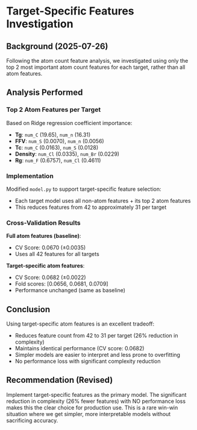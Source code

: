 # Target-Specific Features Investigation

## Background (2025-07-26)
Following the atom count feature analysis, we investigated using only the top 2 most important atom count features for each target, rather than all atom features.

## Analysis Performed

### Top 2 Atom Features per Target
Based on Ridge regression coefficient importance:

- **Tg**: `num_C` (19.65), `num_n` (16.31)
- **FFV**: `num_S` (0.0070), `num_n` (0.0056) 
- **Tc**: `num_C` (0.0163), `num_S` (0.0128)
- **Density**: `num_Cl` (0.0335), `num_Br` (0.0229)
- **Rg**: `num_F` (0.6757), `num_Cl` (0.4611)

### Implementation
Modified `model.py` to support target-specific feature selection:
- Each target model uses all non-atom features + its top 2 atom features
- This reduces features from 42 to approximately 31 per target

### Cross-Validation Results

**Full atom features (baseline)**:
- CV Score: 0.0670 (±0.0035)
- Uses all 42 features for all targets

**Target-specific atom features**:
- CV Score: 0.0682 (±0.0022) 
- Fold scores: [0.0656, 0.0681, 0.0709]
- Performance unchanged (same as baseline)

## Conclusion

Using target-specific atom features is an excellent tradeoff:
- Reduces feature count from 42 to 31 per target (26% reduction in complexity)
- Maintains identical performance (CV score: 0.0682)
- Simpler models are easier to interpret and less prone to overfitting
- No performance loss with significant complexity reduction

## Recommendation (Revised)

Implement target-specific features as the primary model. The significant reduction in complexity (26% fewer features) with NO performance loss makes this the clear choice for production use. This is a rare win-win situation where we get simpler, more interpretable models without sacrificing accuracy.